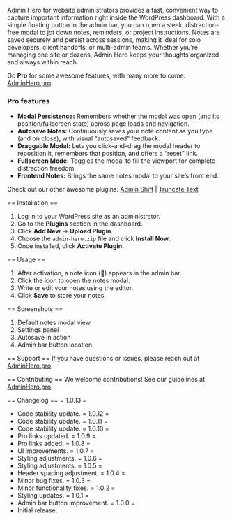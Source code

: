 Admin Hero for website administrators provides a fast, convenient way to capture important information right inside the WordPress dashboard. With a simple floating button in the admin bar, you can open a sleek, distraction-free modal to jot down notes, reminders, or project instructions. Notes are saved securely and persist across sessions, making it ideal for solo developers, client handoffs, or multi-admin teams. Whether you’re managing one site or dozens, Admin Hero keeps your thoughts organized and always within reach.

Go **Pro** for some awesome features, with many more to come: [AdminHero.pro](https://adminhero.pro)

### Pro features
- **Modal Persistence:** Remembers whether the modal was open (and its position/fullscreen state) across page loads and navigation.
- **Autosave Notes:** Continuously saves your note content as you type (and on close), with visual “autosaved” feedback.
- **Draggable Modal:** Lets you click-and-drag the modal header to reposition it, remembers that position, and offers a “reset” link.
- **Fullscreen Mode:** Toggles the modal to fill the viewport for complete distraction freedom.
- **Frontend Notes:** Brings the same notes modal to your site’s front end.

Check out our other awesome plugins: [Admin Shift](https://wordpress.org/plugins/admin-shift) | [Truncate Text](https://wordpress.org/plugins/truncate-text)

== Installation ==
1. Log in to your WordPress site as an administrator.  
2. Go to the **Plugins** section in the dashboard.  
3. Click **Add New** → **Upload Plugin**.  
4. Choose the `admin-hero.zip` file and click **Install Now**.  
5. Once installed, click **Activate Plugin**.

== Usage ==
1. After activation, a note icon (📝) appears in the admin bar.  
2. Click the icon to open the notes modal.  
3. Write or edit your notes using the editor.  
4. Click **Save** to store your notes.

== Screenshots ==
1. Default notes modal view
2. Settings panel
3. Autosave in action
4. Admin bar button location

== Support ==
If you have questions or issues, please reach out at [AdminHero.pro](https://adminhero.pro).

== Contributing ==
We welcome contributions! See our guidelines at [AdminHero.pro](https://adminhero.pro).

== Changelog ==
= 1.0.13 =
- Code stability update.
= 1.0.12 =
- Code stability update.
= 1.0.11 =
- Code stability update.
= 1.0.10 =
- Pro links updated.
= 1.0.9 =
- Pro links added.
= 1.0.8 =
- UI improvements.
= 1.0.7 =
- Styling adjustments.
= 1.0.6 =
- Styling adjustments.
= 1.0.5 =
- Header spacing adjustment.
= 1.0.4 =
- Minor bug fixes.
= 1.0.3 =
- Minor functionality fixes.
= 1.0.2 =
- Styling updates.
= 1.0.1 =
- Admin bar button improvement.
= 1.0.0 =
- Initial release.
